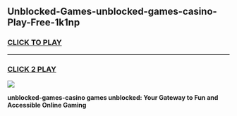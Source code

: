
## Unblocked-Games-unblocked-games-casino-Play-Free-1k1np
<h3>
<a href="https://premium76.site?title=unblocked-games-casino&ref=10A">CLICK TO PLAY</a></h3>
<hr>

<h3>
<a href="https://premium76.site?title=unblocked-games-casino&ref=10A">CLICK 2 PLAY</a>
  
</h3>

<a href="https://premium76.site?title=unblocked-games-casino&ref=10A"><img src="https://clearcache.store/games.png"></a>


**unblocked-games-casino games unblocked: Your Gateway to Fun and Accessible Online Gaming**
